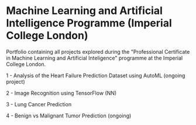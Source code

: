 # Machine Learning and Artificial Intelligence Programme (Imperial College London)

Portfolio containing all projects explored during the "Professional Certificate in Machine Learning and Artificial Inteligence" programme at the Imperial College London.

1 - Analysis of the Heart Failure Prediction Dataset using AutoML (ongoing project)

2 - Image Recognition using TensorFlow (NN)

3 - Lung Cancer Prediction

4 - Benign vs Malignant Tumor Prediction (ongoing)
